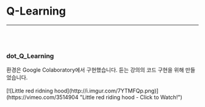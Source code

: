 # Q-Learning
<hr>
<br><br>
<h3>dot_Q_Learning</h3>
  <div>환경은 Google Colaboratory에서 구현했습니다. 듣는 강의의 코드 구현을 위해 만들었습니다.</div>
  <br>
  [![Little red ridning hood](http://i.imgur.com/7YTMFQp.png)](https://vimeo.com/3514904 "Little red riding hood - Click to Watch!")
